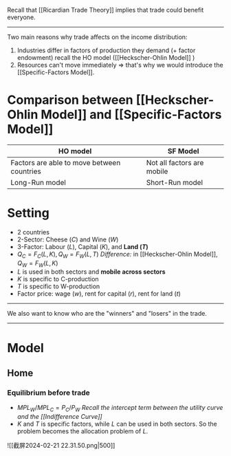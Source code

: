 Recall that [[Ricardian Trade Theory]] implies that trade could benefit everyone.

---

Two main reasons why trade affects on the income distribution: 

1. Industries differ in factors of production they demand (+ factor endowment) recall the HO model ([[Heckscher-Ohlin Model]] )
2. Resources can't move immediately => that's why we would introduce the [[Specific-Factors Model]].

# Comparison between [[Heckscher-Ohlin Model]] and [[Specific-Factors Model]] 


| HO model | SF Model |
| ---- | ---- |
| Factors are able to move between countries | Not all factors are mobile |
| Long-Run model | Short-Run model |

# Setting

- 2 countries
- 2-Sector: Cheese ($C$) and Wine ($W$)
- 3-Factor: Labour ($L$), Capital ($K$), and **Land ($T$)**
- $Q_{C}=F_{C}(L,K),Q_{W}=F_{W}(L,T)$  *Difference:* in [[Heckscher-Ohlin Model]], $Q_{W}=F_{W}(L,K)$
- $L$ is used in both sectors and **mobile across sectors**
- $K$ is specific to C-production 
- $T$ is specific to W-production 
- Factor price: wage ($w$), rent for capital ($r$), rent for land ($t$)

---

We also want to know who are the "winners" and "losers" in the trade.

---


# Model

## Home 

### Equilibrium before trade 

- $MPL_{W}/MPL_{C}=P_{C}/P_{W}$ *Recall the intercept term between the utility curve and the [[Indifference Curve]]*
- $K$ and $T$ is specific factors, while $L$ can be used in both sectors. So the problem becomes the allocation problem of $L$.

![[截屏2024-02-21 22.31.50.png|500]]

